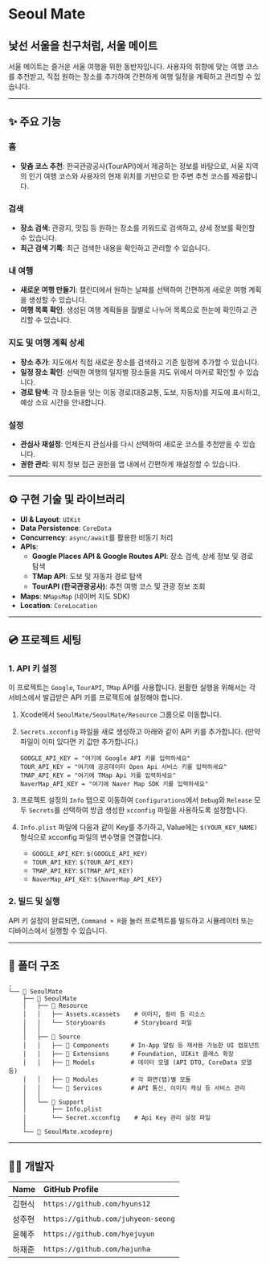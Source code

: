 # Seoul Mate

## 낯선 서울을 친구처럼, 서울 메이트

서울 메이트는 즐거운 서울 여행을 위한 동반자입니다. 사용자의 취향에 맞는 여행 코스를 추천받고, 직접 원하는 장소를 추가하여 간편하게 여행 일정을 계획하고 관리할 수 있습니다.

-----

## ✨ 주요 기능

### **홈**

  - **맞춤 코스 추천**: 한국관광공사(TourAPI)에서 제공하는 정보를 바탕으로, 서울 지역의 인기 여행 코스와 사용자의 현재 위치를 기반으로 한 주변 추천 코스를 제공합니다.

### **검색**

  - **장소 검색**: 관광지, 맛집 등 원하는 장소를 키워드로 검색하고, 상세 정보를 확인할 수 있습니다.
  - **최근 검색 기록**: 최근 검색한 내용을 확인하고 관리할 수 있습니다.

### **내 여행**

- **새로운 여행 만들기**: 캘린더에서 원하는 날짜를 선택하여 간편하게 새로운 여행 계획을 생성할 수 있습니다.
- **여행 목록 확인**: 생성된 여행 계획들을 월별로 나누어 목록으로 한눈에 확인하고 관리할 수 있습니다.

### **지도 및 여행 계획 상세**

  - **장소 추가**: 지도에서 직접 새로운 장소를 검색하고 기존 일정에 추가할 수 있습니다.
  - **일정 장소 확인**: 선택한 여행의 일자별 장소들을 지도 위에서 마커로 확인할 수 있습니다.
  - **경로 탐색**: 각 장소들을 잇는 이동 경로(대중교통, 도보, 자동차)를 지도에 표시하고, 예상 소요 시간을 안내합니다.

### **설정**

  - **관심사 재설정**: 언제든지 관심사를 다시 선택하여 새로운 코스를 추천받을 수 있습니다.
  - **권한 관리**: 위치 정보 접근 권한을 앱 내에서 간편하게 재설정할 수 있습니다.

-----

## ⚙️ 구현 기술 및 라이브러리

  - **UI & Layout**: `UIKit`
  - **Data Persistence**: `CoreData`
  - **Concurrency**: `async/await`를 활용한 비동기 처리
  - **APIs**:
      - **Google Places API & Google Routes API**: 장소 검색, 상세 정보 및 경로 탐색
      - **TMap API**: 도보 및 자동차 경로 탐색
      - **TourAPI (한국관광공사)**: 추천 여행 코스 및 관광 정보 조회
  - **Maps**: `NMapsMap` (네이버 지도 SDK)
  - **Location**: `CoreLocation`

---

## 💿 프로젝트 세팅

### **1. API 키 설정**

이 프로젝트는 `Google`, `TourAPI`, `TMap` API를 사용합니다. 원활한 실행을 위해서는 각 서비스에서 발급받은 API 키를 프로젝트에 설정해야 합니다.

1.  Xcode에서 `SeoulMate/SeoulMate/Resource` 그룹으로 이동합니다.
2.  `Secrets.xcconfig` 파일을 새로 생성하고 아래와 같이 API 키를 추가합니다. (만약 파일이 이미 있다면 키 값만 추가합니다.)

    ```
    GOOGLE_API_KEY = "여기에 Google API 키를 입력하세요"
    TOUR_API_KEY = "여기에 공공데이터 Open Api 서비스 키를 입력하세요"
    TMAP_API_KEY = "여기에 TMap Api 키를 입력하세요"
    NaverMap_API_KEY = "여기에 Naver Map SDK 키를 입력하세요"
    ```

3.  프로젝트 설정의 `Info` 탭으로 이동하여 `Configurations`에서 `Debug`와 `Release` 모두 `Secrets`를 선택하여 방금 생성한 `xcconfig` 파일을 사용하도록 설정합니다.
4.  `Info.plist` 파일에 다음과 같이 Key를 추가하고, Value에는 `$(YOUR_KEY_NAME)` 형식으로 xcconfig 파일의 변수명을 연결합니다.

    * `GOOGLE_API_KEY`: `$(GOOGLE_API_KEY)`
    * `TOUR_API_KEY`: `$(TOUR_API_KEY)`
    * `TMAP_API_KEY`: `$(TMAP_API_KEY)`
    * `NaverMap_API_KEY`: `${NaverMap_API_KEY}`

### **2. 빌드 및 실행**

API 키 설정이 완료되면, `Command + R`을 눌러 프로젝트를 빌드하고 시뮬레이터 또는 디바이스에서 실행할 수 있습니다.

---

## 📁 폴더 구조

```
.
└── 📂 SeoulMate
    ├── 📂 SeoulMate
    │   ├── 📂 Resource
    │   │   ├── Assets.xcassets    # 이미지, 컬러 등 리소스
    │   │   └── Storyboards        # Storyboard 파일
    │   │
    │   ├── 📂 Source
    │   │   ├── 📂 Components      # In-App 알림 등 재사용 가능한 UI 컴포넌트
    │   │   ├── 📂 Extensions      # Foundation, UIKit 클래스 확장
    │   │   ├── 📂 Models          # 데이터 모델 (API DTO, CoreData 모델 등)
    │   │   ├── 📂 Modules         # 각 화면(탭)별 모듈
    │   │   └── 📂 Services        # API 통신, 이미지 캐싱 등 서비스 관리
    │   │
    │   └── 📂 Support
    │       ├── Info.plist
    │       └── Secret.xcconfig    # Api Key 관리 설정 파일
    │   
    └── 📂 SeoulMate.xcodeproj
```

---

## 🧑‍💻 개발자

| Name | GitHub Profile |
| :--- | :--- |
| 김현식 | `https://github.com/hyuns12` |
| 성주현 | `https://github.com/juhyeon-seong` |
| 윤혜주 | `https://github.com/hyejuyun` |
| 하재준 | `https://github.com/hajunha` |
